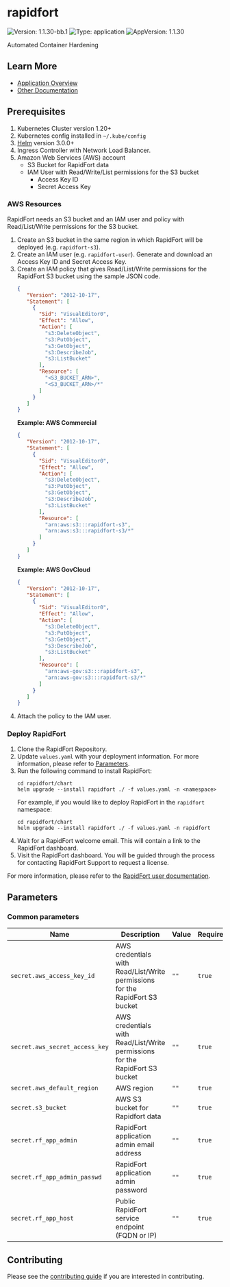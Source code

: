 # rapidfort

![Version: 1.1.30-bb.1](https://img.shields.io/badge/Version-1.1.30--bb.1-informational?style=flat-square) ![Type: application](https://img.shields.io/badge/Type-application-informational?style=flat-square) ![AppVersion: 1.1.30](https://img.shields.io/badge/AppVersion-1.1.30-informational?style=flat-square)

Automated Container Hardening

## Learn More
* [Application Overview](docs/overview.md)
* [Other Documentation](docs/)

## Prerequisites

1. Kubernetes Cluster version 1.20+
2. Kubernetes config installed in `~/.kube/config`
3. [Helm](https://helm.sh/docs/intro/install/) version 3.0.0+
4. Ingress Controller with Network Load Balancer.
4. Amazon Web Services (AWS) account
    * S3 Bucket for RapidFort data
    * IAM User with Read/Write/List permissions for the S3 bucket
        * Access Key ID
        * Secret Access Key

### AWS Resources
RapidFort needs an S3 bucket and an IAM user and policy with Read/List/Write permissions for the S3 bucket.

1. Create an S3 bucket in the same region in which RapidFort will be deployed (e.g. <code>rapidfort-s3</code>).
2. Create an IAM user (e.g. <code>rapidfort-user</code>). Generate and download an Access Key ID and Secret Access Key.
3. Create an IAM policy that gives Read/List/Write permissions for the RapidFort S3 bucket using the sample JSON code.
   ```json
   {
      "Version": "2012-10-17",
      "Statement": [
        {
          "Sid": "VisualEditor0",
          "Effect": "Allow",
          "Action": [
            "s3:DeleteObject",
            "s3:PutObject",
            "s3:GetObject",
            "s3:DescribeJob",
            "s3:ListBucket"
          ],
          "Resource": [
            "<S3_BUCKET_ARN>",
            "<S3_BUCKET_ARN>/*"
          ]
        }
      ]
   }
   ```
   **Example: AWS Commercial**
   ```json
   {
      "Version": "2012-10-17",
      "Statement": [
        {
          "Sid": "VisualEditor0",
          "Effect": "Allow",
          "Action": [
            "s3:DeleteObject",
            "s3:PutObject",
            "s3:GetObject",
            "s3:DescribeJob",
            "s3:ListBucket"
          ],
          "Resource": [
            "arn:aws:s3:::rapidfort-s3",
            "arn:aws:s3:::rapidfort-s3/*"
          ]
        }
      ]
   }
   ```
   **Example: AWS GovCloud**
   ```json
   {
      "Version": "2012-10-17",
      "Statement": [
        {
          "Sid": "VisualEditor0",
          "Effect": "Allow",
          "Action": [
            "s3:DeleteObject",
            "s3:PutObject",
            "s3:GetObject",
            "s3:DescribeJob",
            "s3:ListBucket"
          ],
          "Resource": [
            "arn:aws-gov:s3:::rapidfort-s3",
            "arn:aws-gov:s3:::rapidfort-s3/*"
          ]
        }
      ]
   }
   ```
4. Attach the policy to the IAM user.
    
### Deploy RapidFort
1. Clone the RapidFort Repository.
2. Update <code>values.yaml</code> with your deployment information. For more information, please refer to [Parameters](#parameters).
3. Run the following command to install RapidFort:
   ```
   cd rapidfort/chart
   helm upgrade --install rapidfort ./ -f values.yaml -n <namespace>
   ```
   For example, if you would like to deploy RapidFort in the <code>rapidfort</code> namespace:
   ```
   cd rapidfort/chart
   helm upgrade --install rapidfort ./ -f values.yaml -n rapidfort
   ```
4. Wait for a RapidFort welcome email. This will contain a link to the RapidFort dashboard.
5. Visit the RapidFort dashboard. You will be guided through the process for contacting RapidFort Support to request a license.

For more information, please refer to the [RapidFort user documentation](https://docs.rapidfort.com/rapidfort-on-premises/helm-chart-aws).

## Parameters


### Common parameters

| Name                            | Description                                                                                 | Value           | Required |
| ------------------------------- | ------------------------------------------------------------------------------------------- | --------------- | -------- |
| `secret.aws_access_key_id`                        | AWS credentials with Read/List/Write permissions for the RapidFort S3 bucket                | `""`            | `true`   |
| `secret.aws_secret_access_key`                    | AWS credentials with Read/List/Write permissions for the RapidFort S3 bucket                | `""`            | `true`   |
| `secret.aws_default_region`                       | AWS region                                                                | `""`            | `true`   |
| `secret.s3_bucket`                                | AWS S3 bucket for Rapidfort data                                     | `""`            | `true`   |
| `secret.rf_app_admin`                             | RapidFort application admin email address                                 | `""`            | `true`   |
| `secret.rf_app_admin_passwd`                      | RapidFort application admin password             | `""`            | `true`   |
| `secret.rf_app_host`                              | Public RapidFort service endpoint (FQDN or IP)   | `""`            | `true`   |

## Contributing

Please see the [contributing guide](./CONTRIBUTING.md) if you are interested in contributing.
